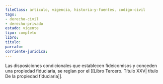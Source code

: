 ```yaml
---
fileClass: articulo, vigencia, historia-y-fuentes, codigo-civil
tags:
- derecho-civil
- derecho-privado
estado: vigente
tipo: completo
libro:
titulo:
parrafo:
corriente-juridica:
---
```

Las disposiciones condicionales que establecen fideicomisos y conceden una propiedad fiduciaria, se reglan por el [[Libro Tercero. Título XXV| título De la propiedad fiduciaria]].